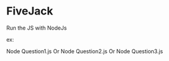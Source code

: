 # FiveJack

Run the JS with NodeJs


ex:

Node Question1.js Or Node Question2.js Or Node Question3.js
